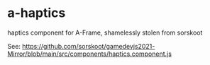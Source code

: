 # a-haptics
haptics component for A-Frame, shamelessly stolen from sorskoot

See: https://github.com/sorskoot/gamedevjs2021-Mirror/blob/main/src/components/haptics.component.js
